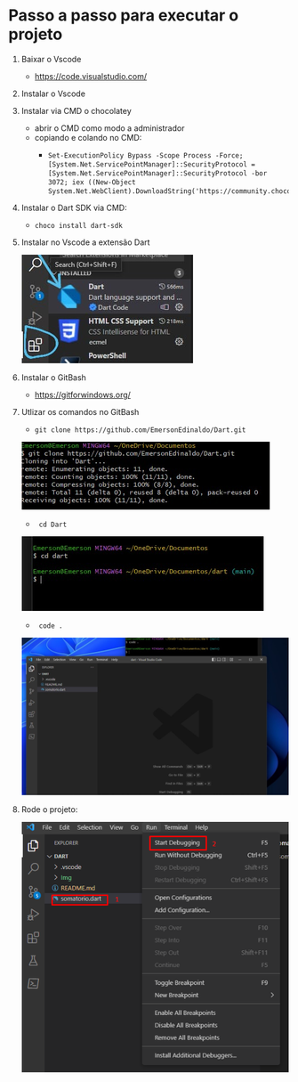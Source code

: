 # Passo a passo para executar o projeto
1. Baixar o Vscode 
    * https://code.visualstudio.com/
    
2.  Instalar o Vscode

3. Instalar via CMD o chocolatey
    * abrir o CMD como modo a administrador
    * copiando e colando no CMD: 
        *     Set-ExecutionPolicy Bypass -Scope Process -Force; [System.Net.ServicePointManager]::SecurityProtocol = [System.Net.ServicePointManager]::SecurityProtocol -bor 3072; iex ((New-Object System.Net.WebClient).DownloadString('https://community.chocolatey.org/install.ps1'))

4. Instalar o Dart SDK via CMD:
    *     choco install dart-sdk
5. Instalar no Vscode a extensão Dart

    ![Imagem_01](img/extensao.jpeg)

6. Instalar o GitBash

    * https://gitforwindows.org/ 

7. Utlizar os comandos no GitBash
    *     git clone https://github.com/EmersonEdinaldo/Dart.git

    ![Imagem_02](img/git.jpeg)

    *      cd Dart
    ![Imagem_03](img/comandocd.jpeg)

    *      code .

    ![Imagem_03](img/abrindovs.jpeg)

8. Rode o projeto:
    
    ![Imagem_03](img/rodando.png)